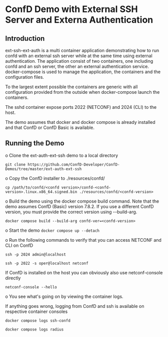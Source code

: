 # ConfD Demo with External SSH Server and Externa Authentication

## Introduction

ext-ssh-ext-auth is a multi container application demonstrating how to
run confd with an external ssh server while at the same time using
external authentication. The application consist of two containers,
one including confd and an ssh server, the other an external
authentication service. docker-compose is used to manage the
application, the containers and the configuration files.

To the largest extent possible the containers are generic with all
configuration provided from the outside when docker-compose launch the
containers.

The sshd container expose ports 2022 (NETCONF) and 2024 (CLI) to the host.

The demo assumes that docker and docker compose is already installed
and that ConfD or ConfD Basic is available.

## Running the Demo

 o Clone the ext-auth-ext-ssh demo to a local directory

   `git clone https://github.com/ConfD-Developer/ConfD-Demos/tree/master/ext-auth-ext-ssh`

 o Copy the ConfD installer to ./resources/confd/<confd-version>

   `cp /path/to/confd/<confd version>/confd-<confd-version>.linux.x86_64.signed.bin ./resources/confd/<confd-version>`

 o Build the demo using the docker compose build command.  Note that
   the demo assumes ConfD (Basic) version 7.8.2.  If you use a different
   ConfD version, you must provide the correct version using --build-arg.

   `docker compose build --build-arg confd-ver=<confd-version>`

 o Start the demo
 `docker compose up --detach`

 o Run the following commands to verify that you can access NETCONF and CLI on ConfD

   `ssh -p 2024 admin@localhost`

   `ssh -p 2022 -s oper@localhost netconf`

   If ConfD is installed on the host you can obviously also use netconf-console directly

   `netconf-console --hello`

 o You see what's going on by viewing the container logs.

   If anything goes wrong, logging from ConfD and ssh is available on
   respective container consoles

   `docker compose logs ssh-confd`

   `docker compose logs radius`
